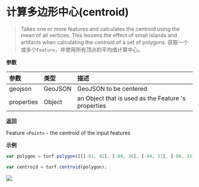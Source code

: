 # 计算多边形中心(centroid)

> Takes one or more features and calculates the centroid using the mean of all vertices. This lessens the effect of small islands and artifacts when calculating the centroid of a set of polygons.
> 获取一个或多个`Feature`，并使用所有顶点的平均值计算中心。

**参数**

| 参数       | 类型    | 描述                                                |
| :--------- | :------ | :-------------------------------------------------- |
| geojson    | GeoJSON | GeoJSON to be centered                              |
| properties | Object  | an Object that is used as the Feature 's properties |

**返回**

Feature `<Point>` - the centroid of the input features

**示例**

```js
var polygon = turf.polygon([[[-81, 41], [-88, 36], [-84, 31], [-80, 33], [-77, 39], [-81, 41]]]);

var centroid = turf.centroid(polygon);
```



![](https://pzy-images.oss-cn-hangzhou.aliyuncs.com/img/centroid.a4b90a58.webp)